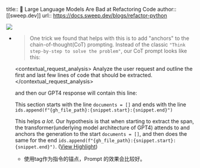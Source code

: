title:: 📝 Large Language Models Are Bad at Refactoring Code
author:: [[sweep.dev]]
url:: https://docs.sweep.dev/blogs/refactor-python

![](https://docs.sweep.dev/og_image.png)

- > One trick we found that helps with this is to add "anchors" to the chain-of-thought(CoT) prompting. Instead of the classic `"Think step-by-step to solve the problem"`, our CoT prompt looks like this:
  
    <contextual_request_analysis>
    Analyze the user request and outline the first and last few lines of code that should be extracted.
    </contextual_request_analysis>
  
  and then our GPT4 response will contain this line:
  
    This section starts with the line `documents = []` and ends with the line `ids.append(f"{gh_file_path}:{snippet.start}:{snippet.end}")`
  
  This helps *a lot*. Our hypothesis is that when starting to extract the span, the transformer(underlying model architecture of GPT4) attends to and anchors the generation to the start `documents = []`, and then does the same for the end `ids.append(f"{gh_file_path}:{snippet.start}:{snippet.end}")`. ([View Highlight](https://read.readwise.io/read/01j2xbrywm79ae9cnmr12445bk))
	- 使用tag作为指令的锚点，Prompt 的效果会比较好。